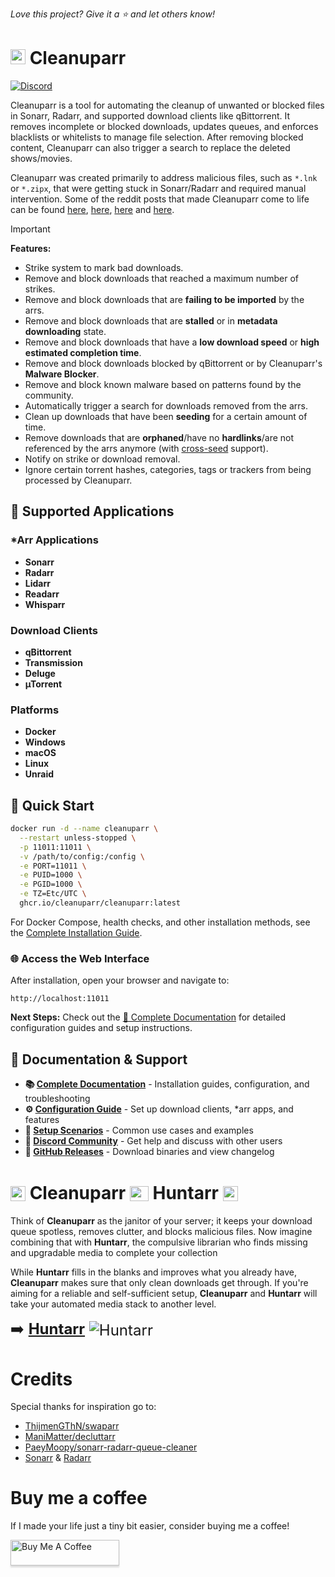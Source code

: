 _Love this project? Give it a ⭐️ and let others know!_

# <img width="24px" src="./Logo/256.png" alt="Cleanuparr"></img> Cleanuparr

[![Discord](https://img.shields.io/discord/1306721212587573389?color=7289DA&label=Discord&style=for-the-badge&logo=discord)](https://discord.gg/SCtMCgtsc4)

Cleanuparr is a tool for automating the cleanup of unwanted or blocked files in Sonarr, Radarr, and supported download clients like qBittorrent. It removes incomplete or blocked downloads, updates queues, and enforces blacklists or whitelists to manage file selection. After removing blocked content, Cleanuparr can also trigger a search to replace the deleted shows/movies.

Cleanuparr was created primarily to address malicious files, such as `*.lnk` or `*.zipx`, that were getting stuck in Sonarr/Radarr and required manual intervention. Some of the reddit posts that made Cleanuparr come to life can be found [here](https://www.reddit.com/r/sonarr/comments/1gqnx16/psa_sonarr_downloaded_a_virus/), [here](https://www.reddit.com/r/sonarr/comments/1gqwklr/sonar_downloaded_a_mkv_file_which_looked_like_a/), [here](https://www.reddit.com/r/sonarr/comments/1gpw2wa/downloaded_waiting_to_import/) and [here](https://www.reddit.com/r/sonarr/comments/1gpi344/downloads_not_importing_no_files_found/).

> [!IMPORTANT]
> **Features:**
> - Strike system to mark bad downloads.
> - Remove and block downloads that reached a maximum number of strikes.
> - Remove and block downloads that are **failing to be imported** by the arrs.
> - Remove and block downloads that are **stalled** or in **metadata downloading** state.
> - Remove and block downloads that have a **low download speed** or **high estimated completion time**.
> - Remove and block downloads blocked by qBittorrent or by Cleanuparr's **Malware Blocker**.
> - Remove and block known malware based on patterns found by the community.
> - Automatically trigger a search for downloads removed from the arrs.
> - Clean up downloads that have been **seeding** for a certain amount of time.
> - Remove downloads that are **orphaned**/have no **hardlinks**/are not referenced by the arrs anymore (with [cross-seed](https://www.cross-seed.org/) support).
> - Notify on strike or download removal.
> - Ignore certain torrent hashes, categories, tags or trackers from being processed by Cleanuparr.

## 🎯 Supported Applications

### *Arr Applications
- **Sonarr**
- **Radarr**
- **Lidarr**
- **Readarr**
- **Whisparr**

### Download Clients
- **qBittorrent**
- **Transmission**
- **Deluge**
- **µTorrent**

### Platforms
- **Docker**
- **Windows**
- **macOS**
- **Linux**
- **Unraid**

## 🚀 Quick Start

```bash
docker run -d --name cleanuparr \
  --restart unless-stopped \
  -p 11011:11011 \
  -v /path/to/config:/config \
  -e PORT=11011 \
  -e PUID=1000 \
  -e PGID=1000 \
  -e TZ=Etc/UTC \
  ghcr.io/cleanuparr/cleanuparr:latest
```

For Docker Compose, health checks, and other installation methods, see the [Complete Installation Guide](https://cleanuparr.github.io/Cleanuparr/docs/installation/detailed).

### 🌐 Access the Web Interface

After installation, open your browser and navigate to:
```
http://localhost:11011
```

**Next Steps:** Check out the [📖 Complete Documentation](https://cleanuparr.github.io/Cleanuparr/) for detailed configuration guides and setup instructions.

## 📖 Documentation & Support

- **📚 [Complete Documentation](https://cleanuparr.github.io/Cleanuparr/)** - Installation guides, configuration, and troubleshooting
- **⚙️ [Configuration Guide](https://cleanuparr.github.io/Cleanuparr/docs/category/configuration)** - Set up download clients, *arr apps, and features
- **🔧 [Setup Scenarios](https://cleanuparr.github.io/Cleanuparr/docs/category/setup-scenarios)** - Common use cases and examples
- **💬 [Discord Community](https://discord.gg/SCtMCgtsc4)** - Get help and discuss with other users
- **🔗 [GitHub Releases](https://github.com/Cleanuparr/Cleanuparr/releases)** - Download binaries and view changelog

# <img style="vertical-align: middle;" width="24px" src="./Logo/256.png" alt="Cleanuparr"> <span style="vertical-align: middle;">Cleanuparr</span> <img src="https://raw.githubusercontent.com/FortAwesome/Font-Awesome/6.x/svgs/solid/x.svg" height="24px" width="30px" style="vertical-align: middle;"> <span style="vertical-align: middle;">Huntarr</span> <img style="vertical-align: middle;" width="24px" src="https://github.com/plexguide/Huntarr.io/blob/main/frontend/static/logo/512.png?raw=true" alt Huntarr></img>

Think of **Cleanuparr** as the janitor of your server; it keeps your download queue spotless, removes clutter, and blocks malicious files. Now imagine combining that with **Huntarr**, the compulsive librarian who finds missing and upgradable media to complete your collection

While **Huntarr** fills in the blanks and improves what you already have, **Cleanuparr** makes sure that only clean downloads get through. If you're aiming for a reliable and self-sufficient setup, **Cleanuparr** and **Huntarr** will take your automated media stack to another level.

<span style="font-size:24px"> ➡️ [**Huntarr**](https://github.com/plexguide/Huntarr.io) <span style="vertical-align: middle">![Huntarr](https://img.shields.io/github/stars/plexguide/Huntarr.io?style=social)</span></span> 

# Credits
Special thanks for inspiration go to:
- [ThijmenGThN/swaparr](https://github.com/ThijmenGThN/swaparr)
- [ManiMatter/decluttarr](https://github.com/ManiMatter/decluttarr)
- [PaeyMoopy/sonarr-radarr-queue-cleaner](https://github.com/PaeyMoopy/sonarr-radarr-queue-cleaner)
- [Sonarr](https://github.com/Sonarr/Sonarr) & [Radarr](https://github.com/Radarr/Radarr)

# Buy me a coffee
If I made your life just a tiny bit easier, consider buying me a coffee!

<a href="https://buymeacoffee.com/flaminel" target="_blank"><img src="https://www.buymeacoffee.com/assets/img/custom_images/orange_img.png" alt="Buy Me A Coffee" style="height: 41px !important;width: 174px !important;box-shadow: 0px 3px 2px 0px rgba(190, 190, 190, 0.5) !important;-webkit-box-shadow: 0px 3px 2px 0px rgba(190, 190, 190, 0.5) !important;" ></a>
